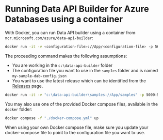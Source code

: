 # Running Data API Builder for Azure Databases using a container

With Docker, you can run Data API builder using a container from `mcr.microsoft.com/azure/data-api-builder`:

```sh
docker run -it -v <configuration-file>://App/<configuration-file> -p 5000:5000 pull mcr.microsoft.com/azure/data-api-builder:<tag> --ConfigFileName <configuration-file>
```

The proceeding command makes the following assumptions:

- You are working in the `c:\data-api-builder` folder
- The configuration file you want to use in the `samples` folder and is named `my-sample-dab-config.json`
- You want to use the latest release which can be identified from the [Releases](https://github.com/Azure/data-api-builder/releases) page.

```bash
docker run -it -v "c:\data-api-builder\samples://App/samples" -p 5000:5000 pull mcr.microsoft.com/azure/data-api-builder:0.5.* --ConfigFileName ./samples/my-sample-dab-config.json
```

You may also use one of the provided Docker compose files, available in the `docker` folder:

```bash
docker compose -f "./docker-compose.yml" up
```

When using your own Docker compose file, make sure you update your docker-compose file to point to the configuration file you want to use.
